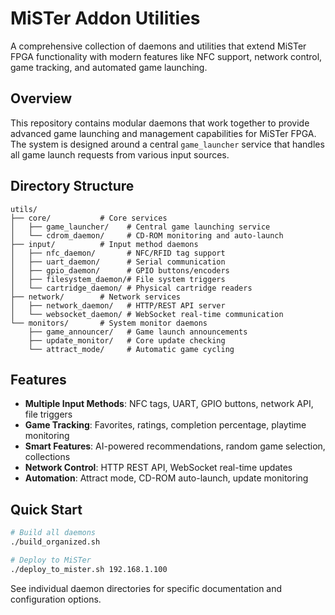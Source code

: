 # MiSTer Addon Utilities

A comprehensive collection of daemons and utilities that extend MiSTer FPGA functionality with modern features like NFC support, network control, game tracking, and automated game launching.

## Overview

This repository contains modular daemons that work together to provide advanced game launching and management capabilities for MiSTer FPGA. The system is designed around a central `game_launcher` service that handles all game launch requests from various input sources.

## Directory Structure

```
utils/
├── core/           # Core services
│   ├── game_launcher/    # Central game launching service
│   └── cdrom_daemon/     # CD-ROM monitoring and auto-launch
├── input/          # Input method daemons
│   ├── nfc_daemon/       # NFC/RFID tag support
│   ├── uart_daemon/      # Serial communication
│   ├── gpio_daemon/      # GPIO buttons/encoders
│   ├── filesystem_daemon/# File system triggers
│   └── cartridge_daemon/ # Physical cartridge readers
├── network/        # Network services
│   ├── network_daemon/   # HTTP/REST API server
│   └── websocket_daemon/ # WebSocket real-time communication
└── monitors/       # System monitor daemons
    ├── game_announcer/   # Game launch announcements
    ├── update_monitor/   # Core update checking
    └── attract_mode/     # Automatic game cycling
```

## Features

- **Multiple Input Methods**: NFC tags, UART, GPIO buttons, network API, file triggers
- **Game Tracking**: Favorites, ratings, completion percentage, playtime monitoring
- **Smart Features**: AI-powered recommendations, random game selection, collections
- **Network Control**: HTTP REST API, WebSocket real-time updates
- **Automation**: Attract mode, CD-ROM auto-launch, update monitoring

## Quick Start

```bash
# Build all daemons
./build_organized.sh

# Deploy to MiSTer
./deploy_to_mister.sh 192.168.1.100
```

See individual daemon directories for specific documentation and configuration options.